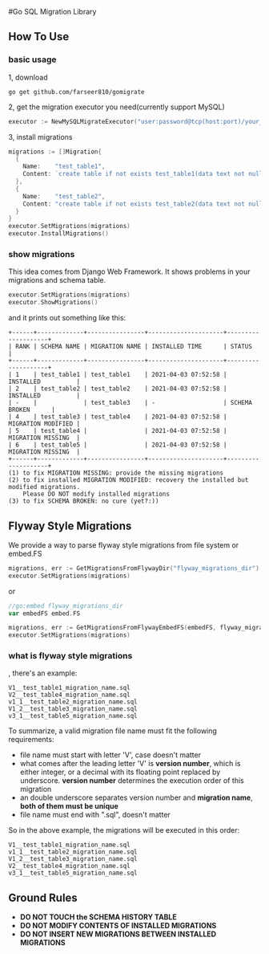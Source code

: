#Go SQL Migration Library
## How To Use
### basic usage
1, download
```shell
go get github.com/farseer810/gomigrate
```
2, get the migration executor you need(currently support MySQL)
```go
executor := NewMySQLMigrateExecutor("user:password@tcp(host:port)/your_db?charset=utf8")
```
3, install migrations
```go
migrations := []Migration{
  {
    Name:    "test_table1",
    Content: `create table if not exists test_table1(data text not null)`,
  },
  {
    Name:    "test_table2",
    Content: "create table if not exists test_table2(data text not null)",
  }
}
executor.SetMigrations(migrations)
executor.InstallMigrations()
```

### show migrations
This idea comes from Django Web Framework. It shows problems in your migrations and schema table.
```go
executor.SetMigrations(migrations)
executor.ShowMigrations()
```
and it prints out something like this:
```
+------+-------------+----------------+---------------------+--------------------+
| RANK | SCHEMA NAME | MIGRATION NAME | INSTALLED TIME      | STATUS             |
+------+-------------+----------------+---------------------+--------------------+
| 1    | test_table1 | test_table1    | 2021-04-03 07:52:58 | INSTALLED          |
| 2    | test_table2 | test_table2    | 2021-04-03 07:52:58 | INSTALLED          |
| -    |             | test_table3    | -                   | SCHEMA BROKEN      |
| 4    | test_table3 | test_table4    | 2021-04-03 07:52:58 | MIGRATION MODIFIED |
| 5    | test_table4 |                | 2021-04-03 07:52:58 | MIGRATION MISSING  |
| 6    | test_table5 |                | 2021-04-03 07:52:58 | MIGRATION MISSING  |
+------+-------------+----------------+---------------------+--------------------+
(1) to fix MIGRATION MISSING: provide the missing migrations
(2) to fix installed MIGRATION MODIFIED: recovery the installed but modified migrations. 
	Please DO NOT modify installed migrations
(3) to fix SCHEMA BROKEN: no cure (yet?:))
```

## Flyway Style Migrations
We provide a way to parse flyway style migrations from file system or embed.FS
```go
migrations, err := GetMigrationsFromFlywayDir("flyway_migrations_dir")
executor.SetMigrations(migrations)
```
or 
```go
//go:embed flyway_migrations_dir
var embedFS embed.FS

migrations, err := GetMigrationsFromFlywayEmbedFS(embedFS, flyway_migrations_dir)
executor.SetMigrations(migrations)
```

### what is flyway style migrations
, there's an example:
```
V1__test_table1_migration_name.sql
V2__test_table4_migration_name.sql
v1_1__test_table2_migration_name.sql
V1_2__test_table3_migration_name.sql
v3_1__test_table5_migration_name.sql
```
To summarize, a valid migration file name must fit the following requirements:
* file name must start with letter 'V', case doesn't matter
* what comes after the leading letter 'V' is **version number**, which is either integer, or a decimal with its 
  floating point replaced by underscore. **version number** determines the execution order of this migration
* an double underscore separates version number and **migration name**, **both of them must be unique**
* file name must end with ".sql", doesn't matter

So in the above example, the migrations will be executed in this order:
```
V1__test_table1_migration_name.sql
v1_1__test_table2_migration_name.sql
V1_2__test_table3_migration_name.sql
V2__test_table4_migration_name.sql
v3_1__test_table5_migration_name.sql
```

## Ground Rules
* **DO NOT TOUCH the SCHEMA HISTORY TABLE**
* **DO NOT MODIFY CONTENTS OF INSTALLED MIGRATIONS**
* **DO NOT INSERT NEW MIGRATIONS BETWEEN INSTALLED MIGRATIONS**
